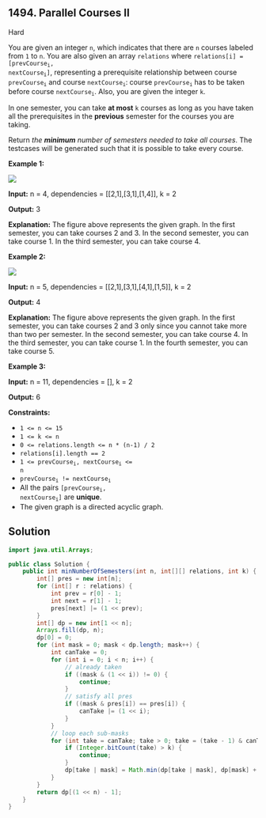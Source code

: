 ## 1494\. Parallel Courses II

Hard

You are given an integer `n`, which indicates that there are `n` courses labeled from `1` to `n`. You are also given an array `relations` where <code>relations[i] = [prevCourse<sub>i</sub>, nextCourse<sub>i</sub>]</code>, representing a prerequisite relationship between course <code>prevCourse<sub>i</sub></code> and course <code>nextCourse<sub>i</sub></code>: course <code>prevCourse<sub>i</sub></code> has to be taken before course <code>nextCourse<sub>i</sub></code>. Also, you are given the integer `k`.

In one semester, you can take **at most** `k` courses as long as you have taken all the prerequisites in the **previous** semester for the courses you are taking.

Return _the **minimum** number of semesters needed to take all courses_. The testcases will be generated such that it is possible to take every course.

**Example 1:**

**![](https://assets.leetcode.com/uploads/2020/05/22/leetcode_parallel_courses_1.png)**

**Input:** n = 4, dependencies = [[2,1],[3,1],[1,4]], k = 2

**Output:** 3

**Explanation:** The figure above represents the given graph. In the first semester, you can take courses 2 and 3. In the second semester, you can take course 1. In the third semester, you can take course 4.

**Example 2:**

**![](https://assets.leetcode.com/uploads/2020/05/22/leetcode_parallel_courses_2.png)**

**Input:** n = 5, dependencies = [[2,1],[3,1],[4,1],[1,5]], k = 2

**Output:** 4

**Explanation:** The figure above represents the given graph. In the first semester, you can take courses 2 and 3 only since you cannot take more than two per semester. In the second semester, you can take course 4. In the third semester, you can take course 1. In the fourth semester, you can take course 5.

**Example 3:**

**Input:** n = 11, dependencies = [], k = 2

**Output:** 6

**Constraints:**

*   `1 <= n <= 15`
*   `1 <= k <= n`
*   `0 <= relations.length <= n * (n-1) / 2`
*   `relations[i].length == 2`
*   <code>1 <= prevCourse<sub>i</sub>, nextCourse<sub>i</sub> <= n</code>
*   <code>prevCourse<sub>i</sub> != nextCourse<sub>i</sub></code>
*   All the pairs <code>[prevCourse<sub>i</sub>, nextCourse<sub>i</sub>]</code> are **unique**.
*   The given graph is a directed acyclic graph.

## Solution

```java
import java.util.Arrays;

public class Solution {
    public int minNumberOfSemesters(int n, int[][] relations, int k) {
        int[] pres = new int[n];
        for (int[] r : relations) {
            int prev = r[0] - 1;
            int next = r[1] - 1;
            pres[next] |= (1 << prev);
        }
        int[] dp = new int[1 << n];
        Arrays.fill(dp, n);
        dp[0] = 0;
        for (int mask = 0; mask < dp.length; mask++) {
            int canTake = 0;
            for (int i = 0; i < n; i++) {
                // already taken
                if ((mask & (1 << i)) != 0) {
                    continue;
                }
                // satisfy all pres
                if ((mask & pres[i]) == pres[i]) {
                    canTake |= (1 << i);
                }
            }
            // loop each sub-masks
            for (int take = canTake; take > 0; take = (take - 1) & canTake) {
                if (Integer.bitCount(take) > k) {
                    continue;
                }
                dp[take | mask] = Math.min(dp[take | mask], dp[mask] + 1);
            }
        }
        return dp[(1 << n) - 1];
    }
}
```